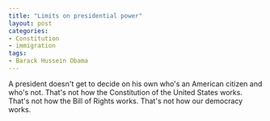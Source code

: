 ```yaml
---
title: "Limits on presidential power"
layout: post
categories:
- Constitution
- immigration
tags:
- Barack Hussein Obama
---
```


A president doesn't get to decide on his own who's an American citizen and who's not. That's not how the Constitution of the United States works. That's not how the Bill of Rights works. That's not how our democracy works.